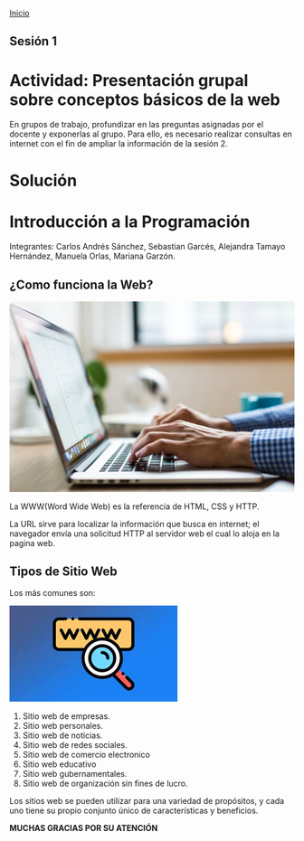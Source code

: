 <!-- No borrar o modificar -->
[Inicio](./index.md)

## Sesión 1 


<!-- Su documentación aquí -->
# Actividad: Presentación grupal sobre conceptos básicos de la web  
En grupos de trabajo, profundizar en las preguntas asignadas por el docente y exponerlas al grupo. Para ello, es necesario realizar consultas en internet con el fin de ampliar la información de la sesión 2.


# Solución 

# Introducción a la Programación 

Integrantes: Carlos Andrés Sánchez, Sebastian Garcés, Alejandra Tamayo Hernández, Manuela Orlas, Mariana Garzón.

## ¿Como funciona la Web?

![Computador](/img/portatil.jpg)


La WWW(Word Wide Web) es la referencia de HTML, CSS y HTTP.

La URL sirve para localizar la información que busca en internet; el navegador envía una solicitud HTTP al servidor web el cual lo aloja en la pagina web.

## Tipos de Sitio Web
Los más comunes son:

![Web](/img/web.jfif)

1. Sitio web de empresas.
2. Sitio web personales.
3. Sitio web de noticias.
4. Sitio web de redes sociales.
5. Sitio web de comercio electronico
6. Sitio web educativo
7. Sitio web gubernamentales.
8. Sitio web de organización sin fines de lucro.

Los sitios web se pueden utilizar para una variedad de propósitos, y cada uno tiene su propio conjunto único de características y beneficios.




**MUCHAS GRACIAS POR SU ATENCIÓN** 







